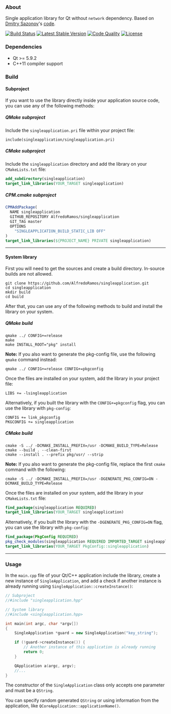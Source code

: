 ### About

Single application library for Qt without `network` dependency. Based on [Dmitry Sazonov](https://stackoverflow.com/users/1035613/dmitry-sazonov)'s [code](https://stackoverflow.com/a/28172162).

[![Build Status](https://img.shields.io/github/actions/workflow/status/AlfredoRamos/singleapplication/ci.yml?style=flat-square)](https://github.com/AlfredoRamos/singleapplication/actions)
[![Latest Stable Version](https://img.shields.io/github/tag/AlfredoRamos/singleapplication.svg?style=flat-square&label=stable)](https://github.com/AlfredoRamos/singleapplication/releases)
[![Code Quality](https://img.shields.io/codacy/grade/25787416f2ae418c8bbb3dc004789f40.svg?style=flat-square)](https://app.codacy.com/gh/AlfredoRamos/singleapplication/dashboard)
[![License](https://img.shields.io/github/license/AlfredoRamos/singleapplication.svg?style=flat-square)](https://raw.githubusercontent.com/AlfredoRamos/singleapplication/master/LICENSE)

### Dependencies

- Qt >= 5.9.2
- C++11 compiler support

### Build

#### Subproject

If you want to use the library directly inside your application source code, you can use any of the following methods:

##### QMake subproject

Include the `singleapplication.pri` file within your project file:

```qmake
include(singleapplication/singleapplication.pri)
```

##### CMake subproject

Include the `singleapplication` directory and add the library on your `CMakeLists.txt` file:

```cmake
add_subdirectory(singleapplication)
target_link_libraries(YOUR_TARGET singleapplication)
```

##### CPM.cmake subproject
```cmake
CPMAddPackage(
  NAME singleapplication
  GITHUB_REPOSITORY AlfredoRamos/singleapplication
  GIT_TAG master
  OPTIONS
    "SINGLEAPPLICATION_BUILD_STATIC_LIB OFF"
)
target_link_libraries(${PROJECT_NAME} PRIVATE singleapplication)
```

---

#### System library

First you will need to get the sources and create a build directory. In-source builds are not allowed.

```shell
git clone https://github.com/AlfredoRamos/singleapplication.git
cd singleapplication
mkdir build
cd build
```

After that, you can use any of the following methods to build and install the library on your system.

##### QMake build

```shell
qmake ../ CONFIG+=release
make
make INSTALL_ROOT="pkg" install
```

**Note:** If you also want to generate the pkg-config file, use the following `qmake` command instead:

```shell
qmake ../ CONFIG+=release CONFIG+=pkgconfig
```

Once the files are installed on your system, add the library in your project file:

```qmake
LIBS += -lsingleapplication
```

Alternatively, if you built the library with the `CONFIG+=pkgconfig` flag, you can use the library with `pkg-config`:

```qmake
CONFIG += link_pkgconfig
PKGCONFIG += singleapplication
```

##### CMake build

```shell
cmake -S ../ -DCMAKE_INSTALL_PREFIX=/usr -DCMAKE_BUILD_TYPE=Release
cmake --build . --clean-first
cmake --install . --prefix pkg/usr/ --strip
```

**Note:** If you also want to generate the pkg-config file, replace the first `cmake` command with the following:

```shell
cmake -S ../ -DCMAKE_INSTALL_PREFIX=/usr -DGENERATE_PKG_CONFIG=ON -DCMAKE_BUILD_TYPE=Release
```

Once the files are installed on your system, add the library in your `CMakeLists.txt` file:

```cmake
find_package(singleapplication REQUIRED)
target_link_libraries(YOUR_TARGET singleapplication)
```

Alternatively, if you built the library with the `-DGENERATE_PKG_CONFIG=ON` flag, you can use the library with `pkg-config`:

```cmake
find_package(PkgConfig REQUIRED)
pkg_check_modules(singleapplication REQUIRED IMPORTED_TARGET singleapplication)
target_link_libraries(YOUR_TARGET PkgConfig::singleapplication)
```

---

### Usage

In the `main.cpp` file of your Qt/C++ application include the library, create a new instance of `SingleApplication`, and add a check if another instance is already running using `SingleApplication::createInstance()`:

```cpp
// Subproject
//#include "singleapplication.hpp"

// System library
//#include <singleapplication.hpp>

int main(int argc, char *argv[])
{
	SingleApplication *guard = new SingleApplication("key_string");

	if (!guard->createInstance()) {
		// Another instance of this application is already running
		return 0;
	}

	QApplication a(argc, argv);
	//...
}
```

The constructor of the `SingleApplication` class only accepts one parameter and must be a `QString`.

You can specify random generated `QString` or using information from the application, like `QCoreApplication::applicationName()`.
